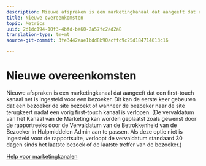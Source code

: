 ```yaml
---
description: Nieuwe afspraken is een marketingkanaal dat aangeeft dat een first-touch kanaal net is ingesteld voor een bezoeker. Dit kan de eerste keer gebeuren dat een bezoeker de site bezoekt of wanneer de bezoeker naar de site terugkeert nadat een vorig first-touch kanaal is verlopen. (De vervaldatum van het Kanaal van de Marketing kan worden geplaatst zoals gewenst door de rapportreeks door de Vervaldatum van de Betrokkenheid van de Bezoeker in Hulpmiddelen Admin aan te passen. Als deze optie niet is ingesteld voor de rapportsuite, verloopt de vervaldatum standaard 30 dagen sinds het laatste bezoek of de laatste treffer van de bezoeker.)
title: Nieuwe overeenkomsten
topic: Metrics
uuid: 2d1dc194-10f3-4bfd-ba60-2a57fc2ad2a8
translation-type: tm+mt
source-git-commit: 3fe3442eae1bdd8b90acffc9c25d184714613c16

---
```



# Nieuwe overeenkomsten

Nieuwe afspraken is een marketingkanaal dat aangeeft dat een first-touch kanaal net is ingesteld voor een bezoeker. Dit kan de eerste keer gebeuren dat een bezoeker de site bezoekt of wanneer de bezoeker naar de site terugkeert nadat een vorig first-touch kanaal is verlopen. (De vervaldatum van het Kanaal van de Marketing kan worden geplaatst zoals gewenst door de rapportreeks door de Vervaldatum van de Betrokkenheid van de Bezoeker in Hulpmiddelen Admin aan te passen. Als deze optie niet is ingesteld voor de rapportsuite, verloopt de vervaldatum standaard 30 dagen sinds het laatste bezoek of de laatste treffer van de bezoeker.)

[Help voor marketingkanalen](https://docs.adobe.com/content/help/en/analytics/admin/admin-tools/marketing-channels-admin.html)
